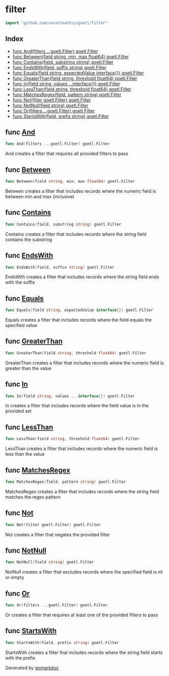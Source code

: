 <!-- Code generated by gomarkdoc. DO NOT EDIT -->

# filter

```go
import "github.com/aaronlmathis/goetl/filter"
```

## Index

- [func And\(filters ...goetl.Filter\) goetl.Filter](<#And>)
- [func Between\(field string, min, max float64\) goetl.Filter](<#Between>)
- [func Contains\(field, substring string\) goetl.Filter](<#Contains>)
- [func EndsWith\(field, suffix string\) goetl.Filter](<#EndsWith>)
- [func Equals\(field string, expectedValue interface\{\}\) goetl.Filter](<#Equals>)
- [func GreaterThan\(field string, threshold float64\) goetl.Filter](<#GreaterThan>)
- [func In\(field string, values ...interface\{\}\) goetl.Filter](<#In>)
- [func LessThan\(field string, threshold float64\) goetl.Filter](<#LessThan>)
- [func MatchesRegex\(field, pattern string\) goetl.Filter](<#MatchesRegex>)
- [func Not\(filter goetl.Filter\) goetl.Filter](<#Not>)
- [func NotNull\(field string\) goetl.Filter](<#NotNull>)
- [func Or\(filters ...goetl.Filter\) goetl.Filter](<#Or>)
- [func StartsWith\(field, prefix string\) goetl.Filter](<#StartsWith>)


<a name="And"></a>
## func [And](<https://github.com/aaronlmathis/goetl/blob/main/filter/filters.go#L192>)

```go
func And(filters ...goetl.Filter) goetl.Filter
```

And creates a filter that requires all provided filters to pass

<a name="Between"></a>
## func [Between](<https://github.com/aaronlmathis/goetl/blob/main/filter/filters.go#L158>)

```go
func Between(field string, min, max float64) goetl.Filter
```

Between creates a filter that includes records where the numeric field is between min and max \(inclusive\)

<a name="Contains"></a>
## func [Contains](<https://github.com/aaronlmathis/goetl/blob/main/filter/filters.go#L66>)

```go
func Contains(field, substring string) goetl.Filter
```

Contains creates a filter that includes records where the string field contains the substring

<a name="EndsWith"></a>
## func [EndsWith](<https://github.com/aaronlmathis/goetl/blob/main/filter/filters.go#L94>)

```go
func EndsWith(field, suffix string) goetl.Filter
```

EndsWith creates a filter that includes records where the string field ends with the suffix

<a name="Equals"></a>
## func [Equals](<https://github.com/aaronlmathis/goetl/blob/main/filter/filters.go#L55>)

```go
func Equals(field string, expectedValue interface{}) goetl.Filter
```

Equals creates a filter that includes records where the field equals the specified value

<a name="GreaterThan"></a>
## func [GreaterThan](<https://github.com/aaronlmathis/goetl/blob/main/filter/filters.go#L123>)

```go
func GreaterThan(field string, threshold float64) goetl.Filter
```

GreaterThan creates a filter that includes records where the numeric field is greater than the value

<a name="In"></a>
## func [In](<https://github.com/aaronlmathis/goetl/blob/main/filter/filters.go#L175>)

```go
func In(field string, values ...interface{}) goetl.Filter
```

In creates a filter that includes records where the field value is in the provided set

<a name="LessThan"></a>
## func [LessThan](<https://github.com/aaronlmathis/goetl/blob/main/filter/filters.go#L141>)

```go
func LessThan(field string, threshold float64) goetl.Filter
```

LessThan creates a filter that includes records where the numeric field is less than the value

<a name="MatchesRegex"></a>
## func [MatchesRegex](<https://github.com/aaronlmathis/goetl/blob/main/filter/filters.go#L108>)

```go
func MatchesRegex(field, pattern string) goetl.Filter
```

MatchesRegex creates a filter that includes records where the string field matches the regex pattern

<a name="Not"></a>
## func [Not](<https://github.com/aaronlmathis/goetl/blob/main/filter/filters.go#L224>)

```go
func Not(filter goetl.Filter) goetl.Filter
```

Not creates a filter that negates the provided filter

<a name="NotNull"></a>
## func [NotNull](<https://github.com/aaronlmathis/goetl/blob/main/filter/filters.go#L38>)

```go
func NotNull(field string) goetl.Filter
```

NotNull creates a filter that excludes records where the specified field is nil or empty

<a name="Or"></a>
## func [Or](<https://github.com/aaronlmathis/goetl/blob/main/filter/filters.go#L208>)

```go
func Or(filters ...goetl.Filter) goetl.Filter
```

Or creates a filter that requires at least one of the provided filters to pass

<a name="StartsWith"></a>
## func [StartsWith](<https://github.com/aaronlmathis/goetl/blob/main/filter/filters.go#L80>)

```go
func StartsWith(field, prefix string) goetl.Filter
```

StartsWith creates a filter that includes records where the string field starts with the prefix

Generated by [gomarkdoc](<https://github.com/princjef/gomarkdoc>)

